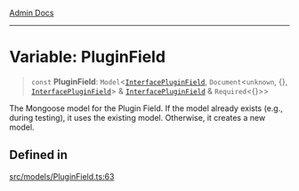 [Admin Docs](/)

***

# Variable: PluginField

> `const` **PluginField**: `Model`\<[`InterfacePluginField`](../interfaces/InterfacePluginField.md), `Document`\<`unknown`, \{\}, [`InterfacePluginField`](../interfaces/InterfacePluginField.md)\> & [`InterfacePluginField`](../interfaces/InterfacePluginField.md) & `Required`\<\{\}\>\>

The Mongoose model for the Plugin Field.
If the model already exists (e.g., during testing), it uses the existing model.
Otherwise, it creates a new model.

## Defined in

[src/models/PluginField.ts:63](https://github.com/Suyash878/talawa-api/blob/cfd688207611ba245c99edd8dbaccb2cdbf6a043/src/models/PluginField.ts#L63)
